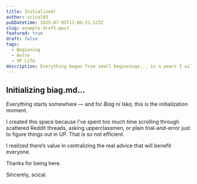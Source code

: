```yaml
---
title: Initialized!
author: scical03
pubDatetime: 2025-07-05T11:06:31.123Z
slug: example-draft-post
featured: true
draft: false
tags:
  - Beginning
  - Astro
  - UP Life
description: Everything began from small beginnings... in n years I will look back, and this will be mine.
---
```


## Initializing biag.md...

Everything starts somewhere — and for _Biag ni Iska_, this is the initialization moment.

I created this space because I've spent too much time scrolling through scattered Reddit threads, asking upperclassmen, or plain trial-and-error just to figure things out in UP. That is so not efficient.

I realized there’s value in centralizing the real advice that will benefit everyone.

Thanks for being here.

Sincerely,
scical.
